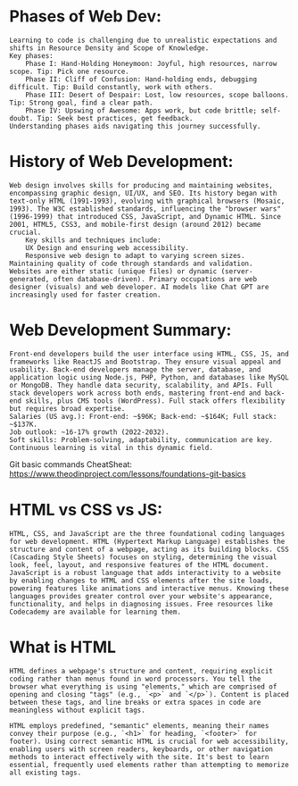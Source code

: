 # Phases of Web Dev:

    Learning to code is challenging due to unrealistic expectations and shifts in Resource Density and Scope of Knowledge.
    Key phases:
        Phase I: Hand-Holding Honeymoon: Joyful, high resources, narrow scope. Tip: Pick one resource.
        Phase II: Cliff of Confusion: Hand-holding ends, debugging difficult. Tip: Build constantly, work with others.
        Phase III: Desert of Despair: Lost, low resources, scope balloons. Tip: Strong goal, find a clear path.
        Phase IV: Upswing of Awesome: Apps work, but code brittle; self-doubt. Tip: Seek best practices, get feedback.
    Understanding phases aids navigating this journey successfully.

# History of Web Development:

    Web design involves skills for producing and maintaining websites, encompassing graphic design, UI/UX, and SEO. Its history began with text-only HTML (1991-1993), evolving with graphical browsers (Mosaic, 1993). The W3C established standards, influencing the "browser wars" (1996-1999) that introduced CSS, JavaScript, and Dynamic HTML. Since 2001, HTML5, CSS3, and mobile-first design (around 2012) became crucial.
        Key skills and techniques include:
        UX Design and ensuring web accessibility.
        Responsive web design to adapt to varying screen sizes.
    Maintaining quality of code through standards and validation.
    Websites are either static (unique files) or dynamic (server-generated, often database-driven). Primary occupations are web designer (visuals) and web developer. AI models like Chat GPT are increasingly used for faster creation.

# Web Development Summary:

    Front-end developers build the user interface using HTML, CSS, JS, and frameworks like ReactJS and Bootstrap. They ensure visual appeal and usability. Back-end developers manage the server, database, and application logic using Node.js, PHP, Python, and databases like MySQL or MongoDB. They handle data security, scalability, and APIs. Full stack developers work across both ends, mastering front-end and back-end skills, plus CMS tools (WordPress). Full stack offers flexibility but requires broad expertise.
    Salaries (US avg.): Front-end: ~$96K; Back-end: ~$164K; Full stack: ~$137K.
    Job outlook: ~16-17% growth (2022-2032).
    Soft skills: Problem-solving, adaptability, communication are key.
    Continuous learning is vital in this dynamic field.

Git basic commands CheatSheat: https://www.theodinproject.com/lessons/foundations-git-basics

# HTML vs CSS vs JS:

    HTML, CSS, and JavaScript are the three foundational coding languages for web development. HTML (Hypertext Markup Language) establishes the structure and content of a webpage, acting as its building blocks. CSS (Cascading Style Sheets) focuses on styling, determining the visual look, feel, layout, and responsive features of the HTML document. JavaScript is a robust language that adds interactivity to a website by enabling changes to HTML and CSS elements after the site loads, powering features like animations and interactive menus. Knowing these languages provides greater control over your website's appearance, functionality, and helps in diagnosing issues. Free resources like Codecademy are available for learning them.

# What is HTML

    HTML defines a webpage's structure and content, requiring explicit coding rather than menus found in word processors. You tell the browser what everything is using "elements," which are comprised of opening and closing "tags" (e.g., `<p>` and `</p>`). Content is placed between these tags, and line breaks or extra spaces in code are meaningless without explicit tags.

    HTML employs predefined, "semantic" elements, meaning their names convey their purpose (e.g., `<h1>` for heading, `<footer>` for footer). Using correct semantic HTML is crucial for web accessibility, enabling users with screen readers, keyboards, or other navigation methods to interact effectively with the site. It's best to learn essential, frequently used elements rather than attempting to memorize all existing tags.